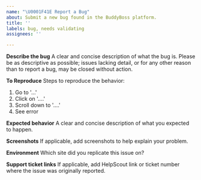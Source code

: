 ```yaml
---
name: "\U0001F41E Report a Bug"
about: Submit a new bug found in the BuddyBoss platform.
title: ''
labels: bug, needs validating
assignees: ''

---
```


**Describe the bug**
A clear and concise description of what the bug is. Please be as descriptive as possible; issues lacking detail, or for any other reason than to report a bug, may be closed without action.

**To Reproduce**
Steps to reproduce the behavior:
1. Go to '...'
2. Click on '....'
3. Scroll down to '....'
4. See error

**Expected behavior**
A clear and concise description of what you expected to happen.

**Screenshots**
If applicable, add screenshots to help explain your problem.

**Environment**
Which site did you replicate this issue on?

**Support ticket links**
If applicable, add HelpScout link or ticket number where the issue was originally reported.
